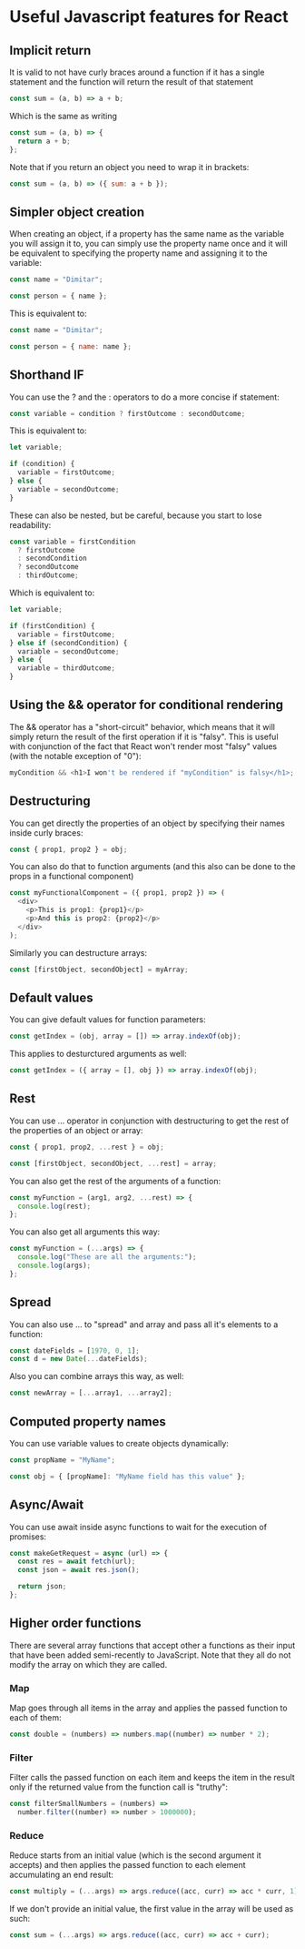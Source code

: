 # Useful Javascript features for React

## Implicit return

It is valid to not have curly braces around a function if it has a single statement and the function will return the result of that statement

```javascript
const sum = (a, b) => a + b;
```

Which is the same as writing

```javascript
const sum = (a, b) => {
  return a + b;
};
```

Note that if you return an object you need to wrap it in brackets:

```javascript
const sum = (a, b) => ({ sum: a + b });
```

## Simpler object creation

When creating an object, if a property has the same name as the variable you will assign it to, you can simply use the property name once and it will be equivalent to specifying the property name and assigning it to the variable:

```javascript
const name = "Dimitar";

const person = { name };
```

This is equivalent to:

```javascript
const name = "Dimitar";

const person = { name: name };
```

## Shorthand IF

You can use the ? and the : operators to do a more concise if statement:

```javascript
const variable = condition ? firstOutcome : secondOutcome;
```

This is equivalent to:

```javascript
let variable;

if (condition) {
  variable = firstOutcome;
} else {
  variable = secondOutcome;
}
```

These can also be nested, but be careful, because you start to lose readability:

```javascript
const variable = firstCondition
  ? firstOutcome
  : secondCondition
  ? secondOutcome
  : thirdOutcome;
```

Which is equivalent to:

```javascript
let variable;

if (firstCondition) {
  variable = firstOutcome;
} else if (secondCondition) {
  variable = secondOutcome;
} else {
  variable = thirdOutcome;
}
```

## Using the && operator for conditional rendering

The && operator has a "short-circuit" behavior, which means that it will simply return the result of the first operation if it is "falsy". This is useful with conjunction of the fact that React won't render most "falsy" values (with the notable exception of "0"):

```javascript
myCondition && <h1>I won't be rendered if "myCondition" is falsy</h1>;
```

## Destructuring

You can get directly the properties of an object by specifying their names inside curly braces:

```javascript
const { prop1, prop2 } = obj;
```

You can also do that to function arguments (and this also can be done to the props in a functional component)

```javascript
const myFunctionalComponent = ({ prop1, prop2 }) => (
  <div>
    <p>This is prop1: {prop1}</p>
    <p>And this is prop2: {prop2}</p>
  </div>
);
```

Similarly you can destructure arrays:

```javascript
const [firstObject, secondObject] = myArray;
```

## Default values

You can give default values for function parameters:

```javascript
const getIndex = (obj, array = []) => array.indexOf(obj);
```

This applies to desturctured arguments as well:

```javascript
const getIndex = ({ array = [], obj }) => array.indexOf(obj);
```

## Rest

You can use ... operator in conjunction with destructuring to get the rest of the properties of an object or array:

```javascript
const { prop1, prop2, ...rest } = obj;

const [firstObject, secondObject, ...rest] = array;
```

You can also get the rest of the arguments of a function:

```javascript
const myFunction = (arg1, arg2, ...rest) => {
  console.log(rest);
};
```

You can also get all arguments this way:

```javascript
const myFunction = (...args) => {
  console.log("These are all the arguments:");
  console.log(args);
};
```

## Spread

You can also use ... to "spread" and array and pass all it's elements to a function:

```javascript
const dateFields = [1970, 0, 1];
const d = new Date(...dateFields);
```

Also you can combine arrays this way, as well:

```javascript
const newArray = [...array1, ...array2];
```

## Computed property names

You can use variable values to create objects dynamically:

```javascript
const propName = "MyName";

const obj = { [propName]: "MyName field has this value" };
```

## Async/Await

You can use await inside async functions to wait for the execution of promises:

```javascript
const makeGetRequest = async (url) => {
  const res = await fetch(url);
  const json = await res.json();

  return json;
};
```

## Higher order functions

There are several array functions that accept other a functions as their input that have been added semi-recently to JavaScript. Note that they all do not modify the array on which they are called.

### Map

Map goes through all items in the array and applies the passed function to each of them:

```javascript
const double = (numbers) => numbers.map((number) => number * 2);
```

### Filter

Filter calls the passed function on each item and keeps the item in the result only if the returned value from the function call is "truthy":

```javascript
const filterSmallNumbers = (numbers) =>
  number.filter((number) => number > 1000000);
```

### Reduce

Reduce starts from an initial value (which is the second argument it accepts) and then applies the passed function to each element accumulating an end result:

```javascript
const multiply = (...args) => args.reduce((acc, curr) => acc * curr, 1);
```

If we don't provide an initial value, the first value in the array will be used as such:

```javascript
const sum = (...args) => args.reduce((acc, curr) => acc + curr);
```
